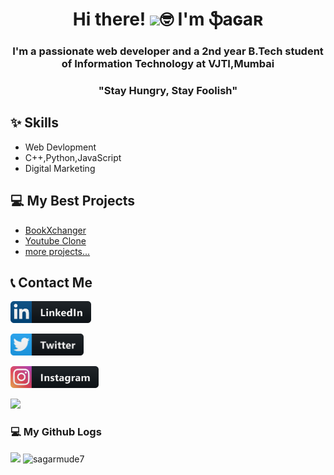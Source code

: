 <div align="center">

<h1>Hi there! <img src="https://raw.githubusercontent.com/MartinHeinz/MartinHeinz/master/wave.gif" width="30px">🤓 I'm ֆaɢaʀ </h1>

</div>

<div align="center">

<h3>I'm a passionate web developer and a 2nd year B.Tech student of Information Technology at VJTI,Mumbai</h2>

</div>

<div align="center">

<h3>"Stay Hungry, Stay Foolish"</h3>

</div>

## ✨ Skills

- Web Devlopment
- C++,Python,JavaScript
- Digital Marketing

## 💻 My Best Projects

- [BookXchanger](https://github.com/sagarmude7/BookXchanger)
- [Youtube Clone](https://github.com/sagarmude7/Youtube-Clone)
- [more projects...](https://github.com/sagarmude7?tab=repositories)

## 📞 Contact Me

<a title="LinkedIn Profile" href="www.linkedin.com/in/sagar-mude"><img alt="MY LinkedIn Profile" src="https://github.com/sagarmude7/sagarmude7/blob/main/icons/linkedin.png" height="35" /></a>

<p><a title="Twitter Profile" href="https://twitter.com/SAGARMUDE1"><img alt="MY Twitter Profile" src="https://github.com/sagarmude7/sagarmude7/blob/main/icons/twitter.png" height="35" /></a>

<a title="Instagram Profile" href="https://www.instagram.com/sagarmude7/"><img alt="MY Instagram Profile" src="https://github.com/sagarmude7/sagarmude7/blob/main/icons/instagram.png" height="35" /></a>

![](https://komarev.com/ghpvc/?username=your-github-sagarmude7&color=brightgreen&style=plastic)

### 💻 My Github Logs

<p>
  <img height="160em" src="https://github-readme-stats.vercel.app/api?username=sagarmude7&theme=radical&show_icons=true" />
  <img height="160em" float="right" src="https://github-readme-streak-stats.herokuapp.com/?user=sagarmude7" alt="sagarmude7" />
</p>
